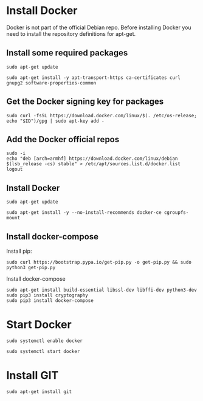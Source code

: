 # Install Docker
Docker is not part of the official Debian repo.  Before installing Docker you need to install the repository definitions for apt-get.

## Install some required packages
```
sudo apt-get update
```
```
sudo apt-get install -y apt-transport-https ca-certificates curl gnupg2 software-properties-common
```
## Get the Docker signing key for packages
```
sudo curl -fsSL https://download.docker.com/linux/$(. /etc/os-release; echo "$ID")/gpg | sudo apt-key add -
```
## Add the Docker official repos
```
sudo -i
echo "deb [arch=armhf] https://download.docker.com/linux/debian $(lsb_release -cs) stable" > /etc/apt/sources.list.d/docker.list
logout
```
## Install Docker
```
sudo apt-get update
```
```
sudo apt-get install -y --no-install-recommends docker-ce cgroupfs-mount
```
## Install docker-compose
Install pip:
```
sudo curl https://bootstrap.pypa.io/get-pip.py -o get-pip.py && sudo python3 get-pip.py
```
Install docker-compose
```
sudo apt-get install build-essential libssl-dev libffi-dev python3-dev
sudo pip3 install cryptography
sudo pip3 install docker-compose
```

# Start Docker
```
sudo systemctl enable docker
```

```
sudo systemctl start docker
```

# Install GIT
```
sudo apt-get install git
```
